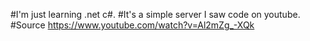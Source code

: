 #I'm just learning .net c#.
#It's a simple server I saw code on youtube.
#Source https://www.youtube.com/watch?v=Al2mZg_-XQk